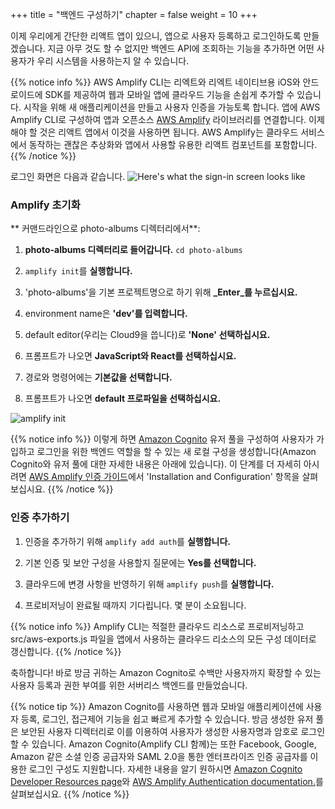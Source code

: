 +++
title = "백엔드 구성하기"
chapter = false
weight = 10
+++

이제 우리에게 간단한 리액트 앱이 있으니, 앱으로 사용자 등록하고 로그인하도록 만들겠습니다. 지금 아무 것도 할 수 없지만 백엔드 API에 조회하는 기능을 추가하면 어떤 사용자가 우리 시스템을 사용하는지 알 수 있습니다.

{{% notice info %}}
AWS Amplify CLI는 리엑트와 리엑트 네이티브용 iOS와 안드로이드에 SDK를 제공하여 웹과 모바일 앱에 클라우드 기능을 손쉽게 추가할 수 있습니다. 시작을 위해 새 애플리케이션을 만들고 사용자 인증을 가능토록 합니다. 앱에 AWS Amplify CLI로 구성하여 앱과 오픈소스 [AWS Amplify](https://aws-amplify.github.io/) 라이브러리를 연결합니다. 이제 해야 할 것은 리액트 앱에서 이것을  사용하면 됩니다. AWS Amplify는 클라우드 서비스에서 동작하는 괜찮은 추상화와 앱에서 사용할 유용한 리액트 컴포넌트를 포함합니다.
{{% /notice %}}

로그인 화면은 다음과 같습니다.
![Here's what the sign-in screen looks like](/images/app-signin-screen.png?classes=border)

### Amplify 초기화

** 커맨드라인으로 photo-albums 디렉터리에서**:

1. **photo-albums 디렉터리로 들어갑니다.** `cd photo-albums`

1. `amplify init`를 **실행합니다.**

1. 'photo-albums'을 기본 프로젝트명으로 하기 위해 **_Enter_를 누르십시요.**

1. environment name은 **'dev'를 입력합니다.**

1. default editor(우리는 Cloud9을 씁니다)로 **'None' 선택하십시요.**

1. 프롬프트가 나오면 **JavaScript와 React를 선택하십시요.**

1. 경로와 명령어에는 **기본값을 선택합니다.**

1. 프롬프트가 나오면 **default 프로파일을 선택하십시요.**

![amplify init](/images/amplify_init.png)

{{% notice info %}}
이렇게 하면 [Amazon Cognito](https://aws.amazon.com/cognito/) 유저 풀을 구성하여 사용자가 가입하고 로그인을 위한 백엔드 역할을 할 수 있는 새 로컬 구성을 생성합니다(Amazon Cognito와 유저 풀에 대한 자세한 내용은 아래에 있습니다). 이 단계를 더 자세히 아시려면 [AWS Amplify 인증 가이드](https://aws-amplify.github.io/amplify-js/media/authentication_guide.html)에서 'Installation and Configuration' 항목을 살펴보십시요.
{{% /notice %}}

### 인증 추가하기

1. 인증을 추가하기 위해 `amplify add auth`를 **실행합니다.**

1. 기본 인증 및 보안 구성을 사용할지 질문에는 **Yes를 선택합니다.**

1. 클라우드에 변경 사항을 반영하기 위해 `amplify push`를 **실행합니다.**

1. 프로비저닝이 완료될 때까지 기다립니다. 몇 분이 소요됩니다.

{{% notice info %}}
Amplify CLI는 적절한 클라우드 리소스로 프로비저닝하고 src/aws-exports.js 파일을 앱에서 사용하는 클라우드 리소스의 모든 구성 데이터로 갱신합니다.
{{% /notice %}}

축하합니다! 바로 방금 귀하는 Amazon Cognito로 수백만 사용자까지 확장할 수 있는 사용자 등록과 권한 부여를 위한 서버리스 백엔드를 만들었습니다.

{{% notice tip %}}
Amazon Cognito를 사용하면 웹과 모바일 애플리케이션에 사용자 등록, 로그인, 접근제어 기능을 쉽고 빠르게 추가할 수 있습니다. 방금 생성한 유저 풀은 보안된 사용자 디렉터리로 이를 이용하여 사용자가 생성한 사용자명과 암호로 로그인할 수 있습니다. Amazon Cognito(Amplify CLI 함께)는 또한 Facebook, Google, Amazon 같은 소셜 인증 공급자와 SAML 2.0을 통한 엔터프라이즈 인증 공급자를 이용한 로그인 구성도 지원합니다. 자세한 내용을 알기 원하시면 [Amazon Cognito Developer Resources page](https://aws.amazon.com/cognito/dev-resources/)와 [AWS Amplify Authentication documentation.](https://aws-amplify.github.io/amplify-js/media/authentication_guide#federated-identities-social-sign-in)를 살펴보십시요.
{{% /notice %}}